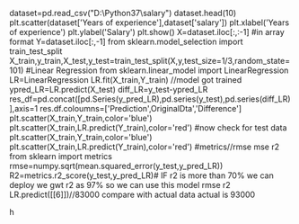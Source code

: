 
dataset=pd.read_csv("D:\Python37\salary")
dataset.head(10)
plt.scatter(dataset['Years of experience'],dataset['salary'])
plt.xlabel('Years of experience')
plt.ylabel('Salary')
plt.show()
X=dataset.iloc[:,:-1]             #in array format 
Y=dataset.iloc[:,-1]
from sklearn.model_selection import train_test_split 
X_train,y_train,X_test,y_test=train_test_split(X,y,test_size=1/3,random_state=101)
#Linear Regression
from sklearn.linear_model import LinearRegression
LR=LinearRegression
LR.fit(X_train,Y_train) //model got trained
ypred_LR=LR.predict(X_test)
diff_LR=y_test-ypred_LR
res_df=pd.concat([pd.Series(y_pred_LR),pd.series(y_test),pd.series(diff_LR)],axis=1
res.df.coloumns=['Prediction',OriginalDta','Difference']
plt.scatter(X_train,Y_train,color='blue')
plt.scatter(X_train,LR.predict(Y_train),color='red')
#now check for test data
plt.scatter(X_train,Y_train,color='blue')
plt.scatter(X_train,LR.predict(Y_train),color='red')
#metrics//rmse mse r2
from sklearn import metrics
rmse=numpy.sqrt(mean.squared_error(y_test,y_pred_LR))
R2=metrics.r2_score(y_test,y_pred_LR)# IF r2 is more than 70% we can deploy we gwt r2 as 97% so we can use this model
rmse 
r2
LR.predict([[6]])//83000 compare with actual data actual is 93000



h


